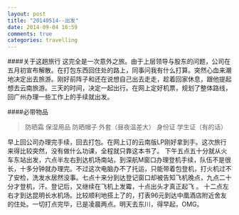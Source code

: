 ```yaml
---
layout: post
title: "20140514--出发"
date: 2014-09-04 16:59
comments: true
categories: travelling
---
```

####关于这趟旅行 
这完全是一次意外之旅。由于上层领导与股东的问题，公司在五月初宣布解散。在打包东西回住处的路上，同事问我有什么打算。突然心血来潮地决定出去旅游。刚好前阵子和还在说想自己出去走走，趁着回家休息，跟他提起想去云南旅游。三天的时间，决定一起出行。在网上定好机票，规划了整体路线，回广州办理一些工作上的手续就出发。

####必带物品
>防晒霜
>保湿用品
>防晒帽子
>外套（昼夜温差大）
>身份证
>学生证（有的话）

早上回公司办理完手续，回去打包。在网上订的云南版LP刚好拿到手。这次旅行来得比较突然，没有做什么功课，全程就只靠这本书了。
下午五点五十分就从火车东站出发，六点半左右到达机场南站，到深航M窗口办理登机手续，队伍不是很长，十多分钟就办理完。不过这次电脑办不了托运，只能带着包登机，打火机过不了安检，洗发水居然没事。七点十来分到达登记窗口却被告知飞机晚点，九点二十分才登机，汗。登记后，又继续在飞机上发霉，十点出头才真正起飞 。
十二点左右才到达昆明长水机场。比较顺利地搭上了的，打表96元到达中凰酒店附近舍友的住处。一切打点完毕，已是凌晨两点。明天去东川，得早起，OMG。